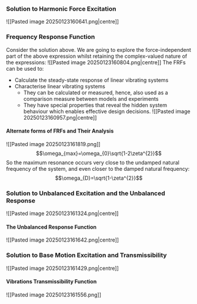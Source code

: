 ### Solution to Harmonic Force Excitation
![[Pasted image 20250123160641.png|centre]]
### Frequency Response Function
Consider the solution above. We are going to explore the force-independent part of the above expression whilst retaining the complex-valued nature of the expressions:
![[Pasted image 20250123160804.png|centre]]
The FRFs can be used to:
- Calculate the steady-state response of linear vibrating systems
- Characterise linear vibrating systems
	- They can be calculated or measured, hence, also used as a comparison measure between models and experiments
	- They have special properties that reveal the hidden system behaviour which enables effective design decisions.
![[Pasted image 20250123160957.png|centre]]
#### Alternate forms of FRFs and Their Analysis
![[Pasted image 20250123161819.png]]
$$\omega_{max}=\omega_{0}\sqrt{1-2\zeta^{2}}$$
So the maximum resonance occurs very close to the undamped natural frequency of the system, and even closer to the damped natural frequency:
$$\omega_{D}=\sqrt{1-\zeta^{2}}$$
### Solution to Unbalanced Excitation and the Unbalanced Response
![[Pasted image 20250123161324.png|centre]]
#### The Unbalanced Response Function
![[Pasted image 20250123161642.png|centre]]
### Solution to Base Motion Excitation and Transmissibility
![[Pasted image 20250123161429.png|centre]]
#### Vibrations Transmissibility Function
![[Pasted image 20250123161556.png]]